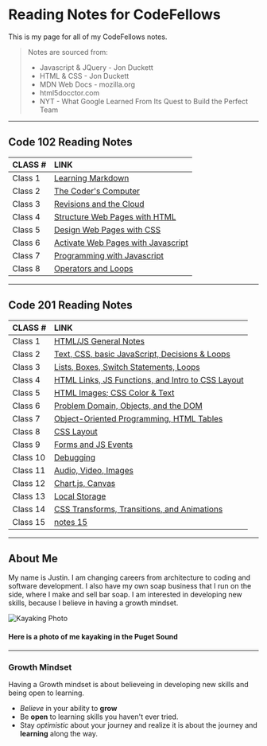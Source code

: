 # Reading Notes for CodeFellows

This is my page for all of my CodeFellows notes.
>Notes are sourced from:
>
>- Javascript & JQuery - Jon Duckett
>- HTML & CSS - Jon Duckett
>- MDN Web Docs - mozilla.org
>- html5docctor.com
>- NYT - What Google Learned From Its Quest to Build the Perfect Team

---

## Code 102 Reading Notes

|CLASS #|LINK|
|:---|:---|
|Class 1|[Learning Markdown](./102notes/learningmarkdownnotes.md)|
|Class 2|[The Coder's Computer](./102notes/thecoderscomputer.md)|
|Class 3|[Revisions and the Cloud](./102notes/github.md)|
|Class 4|[Structure Web Pages with HTML](./102notes/structurehtml.md)|
|Class 5|[Design Web Pages with CSS](./102notes/designcss.md)|
|Class 6|[Activate Web Pages with Javascript](./102notes/activatejava.md)|
|Class 7|[Programming with Javascript](./102notes/programmingjava.md)|
|Class 8|[Operators and Loops](./102notes/operatorsloops.md)|

---

## Code 201 Reading Notes

|CLASS #|LINK|
|:---|:---|
|Class 1|[HTML/JS General Notes](./201notes/201-class-01.md)|
|Class 2|[Text, CSS, basic JavaScript, Decisions & Loops](./201notes/201-class-02.md)|
|Class 3|[Lists, Boxes, Switch Statements, Loops](./201notes/201-class-03.md)|
|Class 4|[HTML Links, JS Functions, and Intro to CSS Layout](./201notes/201-class-04.md)|
|Class 5|[HTML Images; CSS Color & Text](./201notes/201-class-05.md)|
|Class 6|[Problem Domain, Objects, and the DOM](./201notes/201-class-06.md)|
|Class 7|[Object-Oriented Programming, HTML Tables](./201notes/201-class-07.md)|
|Class 8|[CSS Layout](./201notes/201-class-08.md)|
|Class 9|[Forms and JS Events](./201notes/201-class-09.md)|
|Class 10|[Debugging](./201notes/201-class-10.md)|
|Class 11|[Audio, Video, Images](./201notes/201-class-11.md)|
|Class 12|[Chart.js, Canvas](./201notes/201-class-12.md)|
|Class 13|[Local Storage](./201notes/201-class-13.md)|
|Class 14|[CSS Transforms, Transitions, and Animations](./201notes/201-class-14.md)|
|Class 15|[notes 15](notes15.md)|

---

## About Me

My name is Justin.  I am changing careers from architecture to coding and software development.  I also have my own soap business that I run on the side, where I make and sell bar soap.  I am interested in developing new skills, because I believe in having a growth mindset.

![Kayaking Photo](https://scontent-sea1-1.xx.fbcdn.net/v/t1.6435-9/121549527_10217143952062726_2814038383146855609_n.jpg?_nc_cat=105&ccb=1-3&_nc_sid=174925&_nc_ohc=dBlUCaM3B-kAX_7FUNu&_nc_oc=AQnhnMYBlvUQviH8X71n2cGDT1uI3nLdvKmO1bELGAT2ilT0WbdcqKLGdgWmSSnOxI4&_nc_ht=scontent-sea1-1.xx&oh=2e1b333d598fbbf3d46254770364bfa8&oe=60F1ECAE)

#### Here is a photo of me kayaking in the Puget Sound

---

### Growth Mindset

Having a Growth mindset is about believeing in developing new skills and being open to learning.

- *Believe* in your ability to **grow**
- Be **open** to learning skills you haven't ever tried.
- Stay *optimistic* about your journey and realize it is about the journey and **learning** along the way.
